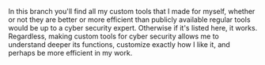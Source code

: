 In this branch you'll find all my custom tools that I made for myself, whether or not they are better or more efficient than publicly available regular tools would be up to a cyber security expert. Otherwise if it's listed here, it works. Regardless, making custom tools for cyber security allows me to understand deeper its functions, customize exactly how I like it, and perhaps be more efficient in my work.
